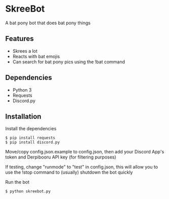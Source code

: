 # SkreeBot
A bat pony bot that does bat pony things

## Features
- Skrees a lot
- Reacts with bat emojis
- Can search for bat pony pics using the !bat command

## Dependencies
- Python 3
- Requests
- Discord.py

## Installation
Install the dependencies

    $ pip install requests
    $ pip install discord.py

Move/copy config.json.example to config.json, then add your Discord App's token and Derpibooru API key (for filtering purposes)

If testing, change "runmode" to "test" in config.json, this will allow you to use the !stop command to (usually) shutdown the bot quickly

Run the bot

    $ python skreebot.py